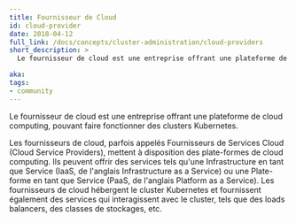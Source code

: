 ```yaml
---
title: Fournisseur de Cloud
id: cloud-provider
date: 2018-04-12
full_link: /docs/concepts/cluster-administration/cloud-providers
short_description: >
  Le fournisseur de cloud est une entreprise offrant une plateforme de cloud computing, pouvant faire fonctionner des clusters Kubernetes.

aka:
tags:
- community
---
```

 Le fournisseur de cloud est une entreprise offrant une plateforme de cloud computing, pouvant faire fonctionner des clusters Kubernetes.

<!--more-->

Les fournisseurs de cloud, parfois appelés Fournisseurs de Services Cloud (Cloud Service Providers), mettent à disposition des plate-formes de cloud computing. Ils peuvent offrir des services tels qu'une Infrastructure en tant que Service (IaaS, de l'anglais Infrastructure as a Service) ou une Plate-forme en tant que Service (PaaS, de l'anglais Platform as a Service). Les fournisseurs de cloud hébergent le cluster Kubernetes et fournissent également des services qui interagissent avec le cluster, tels que des loads balancers, des classes de stockages, etc.
